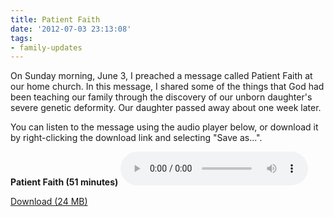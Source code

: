 ```yaml
---
title: Patient Faith
date: '2012-07-03 23:13:08'
tags:
- family-updates
---
```


On Sunday morning, June 3, I preached a message called Patient Faith at our home church. In this message, I shared some of the things that God had been teaching our family through the discovery of our unborn daughter's severe genetic deformity. Our daughter passed away about one week later.

You can listen to the message using the audio player below, or download it by right-clicking the download link and selecting "Save as...".

<strong>Patient Faith (51 minutes)</strong>
<audio width="300" height="32" controls="controls">
<source src="http://www.ofreport.com/audio/Patient-Faith.mp3" type="audio/mpeg" />
Sorry, your browser does not support the audio element.
</audio>

<a title="Patient Faith by Joshua Steele" href="http://www.ofreport.com/audio/Patient-Faith.mp3">Download (24 MB)</a>
